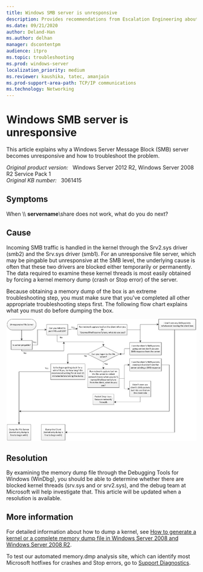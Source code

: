 ```yaml
---
title: Windows SMB server is unresponsive
description: Provides recommendations from Escalation Engineering about what to do when a Windows SMB server is unresponsive
ms.date: 09/21/2020
author: Deland-Han
ms.author: delhan 
manager: dscontentpm
audience: itpro
ms.topic: troubleshooting
ms.prod: windows-server
localization_priority: medium
ms.reviewer: kaushika, tatec, amanjain
ms.prod-support-area-path: TCP/IP communications 
ms.technology: Networking
---
```

# Windows SMB server is unresponsive

This article explains why a Windows Server Message Block (SMB) server becomes unresponsive and how to troubleshoot the problem.  

_Original product version:_ &nbsp; Windows Server 2012 R2, Windows Server 2008 R2 Service Pack 1  
_Original KB number:_ &nbsp; 3061415

## Symptoms

When \\\ **servername**\share does not work, what do you do next?

## Cause

Incoming SMB traffic is handled in the kernel through the Srv2.sys driver (smb2) and the Srv.sys driver (smb1). For an unresponsive file server, which may be pingable but unresponsive at the SMB level, the underlying cause is often that these two drivers are blocked either temporarily or permanently. The data required to examine these kernel threads is most easily obtained by forcing a kernel memory dump (crash or Stop error) of the server.

Because obtaining a memory dump of the box is an extreme troubleshooting step, you must make sure that you've completed all other appropriate troubleshooting steps first. The following flow chart explains what you must do before dumping the box.

![Troubleshoot flow chart](./media/smb-server-unresponsive/flow-chart.jpg)

## Resolution

By examining the memory dump file through the Debugging Tools for Windows (WinDbg), you should be able to determine whether there are blocked kernel threads (srv.sys and or srv2.sys), and the debug team at Microsoft will help investigate that. This article will be updated when a resolution is available.

## More information

For detailed information about how to dump a kernel, see [How to generate a kernel or a complete memory dump file in Windows Server 2008 and Windows Server 2008 R2](https://support.microsoft.com/help/969028).

To test our automated memory.dmp analysis site, which can identify most Microsoft hotfixes for crashes and Stop errors, go to [Support Diagnostics](https://home.diagnostics.support.microsoft.com/selfhelp?knowledgebasearticlefilter=2027760).
